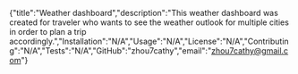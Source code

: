{"title":"Weather dashboard","description":"This weather dashboard was created for traveler who wants to see the weather outlook for multiple cities in order to plan a trip accordingly.","Installation":"N/A","Usage":"N/A","License":"N/A","Contributing":"N/A","Tests":"N/A","GitHub":"zhou7cathy","email":"zhou7cathy@gmail.com"}
